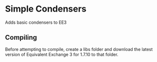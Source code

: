 # Simple Condensers
Adds basic condensers to EE3

## Compiling

Before attempting to compile, create a libs folder and download the latest version of Equivalent Exchange 3 for 1.7.10 to that folder.